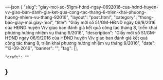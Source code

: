 ---json
{
    "slug": "giay-moi-so-51gm-hdnd-ngay-0692016-cua-hdnd-huyen-vv-giao-ban-danh-gia-ket-qua-cong-tac-thang-8-trien-khai-phuong-huong-nhiem-vu-thang-92016",
    "layout": "post.html",
    "category": "thong-bao-giay-moi.giay-moi",
    "title": "Giấy mời số 51/GM-HĐND ngày 06/9/2016 của HĐND huyện V/v giao ban đánh giá kết quả công tác tháng 8, triển khai phương hướng nhiệm vụ tháng 9/2016",
    "description": "Giấy mời số 51/GM-HĐND ngày 06/9/2016 của HĐND huyện V/v giao ban đánh giá kết quả công tác tháng 8, triển khai phương hướng nhiệm vụ tháng 9/2016",
    "date": "13-09-2016",
    "banner": "",
    "tag": [],
    
    "draft": ""
   
}
---
